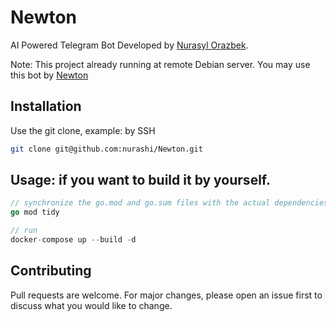 # Newton

AI Powered Telegram Bot Developed by [Nurasyl Orazbek](https://github.com/nurashi). 

Note: This project already running at remote Debian server. You may use this bot by [Newton](https://t.me/NewtonAITelegramBot) 
## Installation

Use the git clone, example: by SSH

```bash
git clone git@github.com:nurashi/Newton.git
```

## Usage: if you want to build it by yourself.

```go
// synchronize the go.mod and go.sum files with the actual dependencies
go mod tidy 

// run
docker-compose up --build -d
```

## Contributing

Pull requests are welcome. For major changes, please open an issue first
to discuss what you would like to change.

